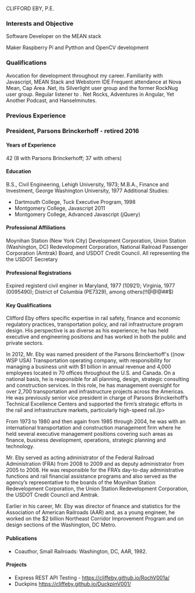 CLIFFORD EBY, P.E.

### Interests and Objective

Software Developer on the MEAN stack

Maker Raspberry Pi and Pytthon and OpenCV development

### Qualifications

Avocation for development throughout my career. Familiarity with Javascript, MEAN Stack and Webstorm IDE Frequent attendance at Nova Mean, Cap Area .Net, its Silverlight user group and the former RockNug user group. Regular listener to . Net Rocks, Adventures in Angular, Yet Another Podcast, and Hanselminutes.

### Previous Experience

### President, Parsons Brinckerhoff - retired 2016

<section>

#### Years of Experience

42 (8 with Parsons Brinckerhoff; 37 with others)</section>

#### Education

B.S., Civil Engineering, Lehigh University, 1973; M.B.A., Finance and Investment, George Washington University, 1977 Additional Studies:

*   Dartmouth College, Tuck Executive Program, 1998
*   Montgomery College, Javascript 2011
*   Montgomery College, Advanced Javascript (jQuery)

<section>

#### Professional Affiliations

Moynihan Station (New York City) Development Corporation, Union Station (Washington, DC) Redevelopment Corporation, National Railroad Passenger Corporation (Amtrak) Board, and USDOT Credit Council. All representing the the USDOT Secretary</section>

<section>

#### Professional Registrations

Expired registerd civil enginer in Maryland, 1977 (10921); Virginia, 1977 (0095490); District of Columbia (PE7329), among others(!!@@@##$)</section>

<section>

#### Key Qualifications

Clifford Eby offers specific expertise in rail safety, finance and economic regulatory practices, transportation policy, and rail infrastructure program design. His perspective is as diverse as his experience; he has held executive and engineering positions and has worked in both the public and private sectors.

In 2012, Mr. Eby was named president of the Parsons Brinckerhoff's ((now WSP USA) Transportation operating company, with responsibility for managing a business unit with $1 billion in annual revenue and 4,000 employees located in 70 offices throughout the U.S. and Canada. On a national basis, he is responsible for all planning, design, strategic consulting and construction services. In this role, he has management oversight for over 2,700 transportation and infrastructure projects across the Americas. He was previously senior vice president in charge of Parsons Brinckerhoff’s Technical Excellence Centers and supported the firm’s strategic efforts in the rail and infrastructure markets, particularly high-speed rail./p>

From 1973 to 1980 and then again from 1985 through 2004, he was with an international transportation and construction management firm where he held several executive management positions covering such areas as finance, business development, operations, strategic planning and technology.

Mr. Eby served as acting administrator of the Federal Railroad Administration (FRA) from 2008 to 2009 and as deputy administrator from 2005 to 2008\. He was responsible for the FRA’s day-to-day administrative functions and rail financial assistance programs and also served as the agency’s representative to the boards of the Moynihan Station Redevelopment Corporation, the Union Station Redevelopment Corporation, the USDOT Credit Council and Amtrak.

Earlier in his career, Mr. Eby was director of finance and statistics for the Association of American Railroads (AAR) and, as a young engineer, he worked on the $2 billion Northeast Corridor Improvement Program and on design sections of the Washington, DC Metro.

#### Publications

*   Coauthor, Small Railroads: Washington, DC, AAR, 1982\.

#### Projects

*   Express REST API Testing - https://cliffeby.github.io/RochV001a/
*   Duckpins https://cliffeby.github.io/DuckpinV001/

</section>
